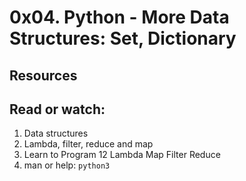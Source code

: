 # 0x04. Python - More Data Structures: Set, Dictionary

## Resources
## Read or watch:

1. Data structures
2. Lambda, filter, reduce and map
3. Learn to Program 12 Lambda Map Filter Reduce
4. man or help: ``python3``
